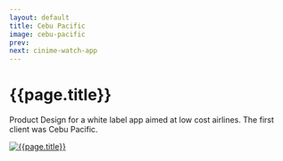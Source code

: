 ```yaml
---
layout: default
title: Cebu Pacific
image: cebu-pacific
prev: 
next: cinime-watch-app
---
```


# {{page.title}}

Product Design for a white label app aimed at low cost airlines. The first client was Cebu Pacific.

[![{{page.title}}]({{page.image}}.webp "{{page.title}}")]({{page.next}})
